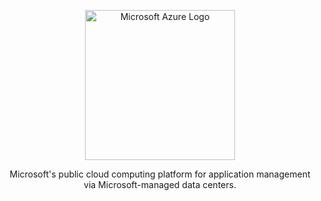 <p align="center">
  <a href="https://azure.microsoft.com/en-gb/" target="blank"><img src="https://swimburger.net/media/ppnn3pcl/azure.png" width="240" alt="Microsoft Azure Logo" /></a>
</p>

<p align="center">Microsoft's public cloud computing platform for application management via Microsoft-managed data centers.</p>
